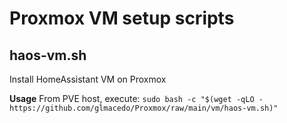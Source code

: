 # Proxmox VM setup scripts

## haos-vm.sh
Install HomeAssistant VM on Proxmox

**Usage**
From PVE host, execute:
``
sudo bash -c "$(wget -qLO - https://github.com/glmacedo/Proxmox/raw/main/vm/haos-vm.sh)"
``